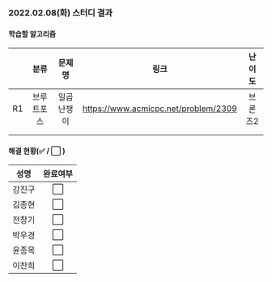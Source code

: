 ### 2022.02.08(화) 스터디 결과

#### 학습할 알고리즘

|      |    분류    |   문제명   |                 링크                 | 난이도  |
| :--: | :--------: | :--------: | :----------------------------------: | :-----: |
|  R1  | 브루트포스 | 일곱난쟁이 | https://www.acmicpc.net/problem/2309 | 브론즈2 |
|      |            |            |                                      |         |
|      |            |            |                                      |         |

#### 해결 현황(:white_check_mark: / :white_large_square:  )

|  성명  |       완료여부       |
| :----: | :------------------: |
| 강진구 | :white_large_square: |
| 김종현 | :white_large_square: |
| 전창기 | :white_large_square: |
| 박우경 | :white_large_square: |
| 윤종목 | :white_large_square: |
| 이찬희 | :white_large_square: |
